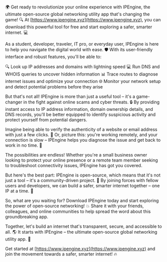 🌍 Get ready to revolutionize your online experience with IPEngine, the ultimate open-source global networking utility app that's changing the game! 🔍 At [https://www.ipengine.xyz](https://www.ipengine.xyz), you can download this powerful tool for free and start exploring a safer, smarter internet. 💻

As a student, developer, traveler, IT pro, or everyday user, IPEngine is here to help you navigate the digital world with ease. 🛡️ With its user-friendly interface and robust features, you'll be able to:

🔍 Look up IP addresses and domains with lightning speed
💻 Run DNS and WHOIS queries to uncover hidden information
📊 Trace routes to diagnose internet issues and optimize your connection
🌐 Monitor your network setup and detect potential problems before they arise

But that's not all! IPEngine is more than just a useful tool – it's a game-changer in the fight against online scams and cyber threats. 🔒 By providing instant access to IP address information, domain ownership details, and DNS records, you'll be better equipped to identify suspicious activity and protect yourself from potential dangers.

Imagine being able to verify the authenticity of a website or email address with just a few clicks. 📧 Or, picture this: you're working remotely, and your connection is slow – IPEngine helps you diagnose the issue and get back to work in no time. 💪

The possibilities are endless! Whether you're a small business owner looking to protect your online presence or a remote team member seeking to troubleshoot connectivity issues, IPEngine has got you covered.

But here's the best part: IPEngine is open-source, which means that it's not just a tool – it's a community-driven project. 🌟 By joining forces with fellow users and developers, we can build a safer, smarter internet together – one IP at a time. 🚀

So, what are you waiting for? Download IPEngine today and start exploring the power of open-source networking! 💥 Share it with your friends, colleagues, and online communities to help spread the word about this groundbreaking app.

Together, let's build an internet that's transparent, secure, and accessible to all. 🌎 It starts with IPEngine – the ultimate open-source global networking utility app. 💪

Get started at [https://www.ipengine.xyz](https://www.ipengine.xyz) and join the movement towards a safer, smarter internet! 🔥